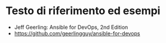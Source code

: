 # Testo di riferimento ed esempi

- Jeff Geerling: Ansible for DevOps, 2nd Edition
- https://github.com/geerlingguy/ansible-for-devops